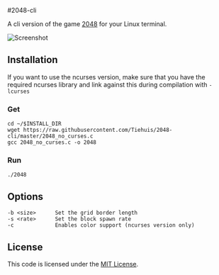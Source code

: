 #2048-cli

A cli version of the game [2048](https://github.com/gabrielecirulli/2048) for your Linux terminal.

![Screenshot](http://i.imgur.com/fwZEvdh.png)

## Installation
If you want to use the ncurses version, make sure that you have the required ncurses library and link against this during compilation with `-lcurses`
### Get
    cd ~/$INSTALL_DIR
    wget https://raw.githubusercontent.com/Tiehuis/2048-cli/master/2048_no_curses.c
    gcc 2048_no_curses.c -o 2048
### Run
    ./2048   

## Options
    -b <size>      Set the grid border length
    -s <rate>      Set the block spawn rate
    -c             Enables color support (ncurses version only)

## License
This code is licensed under the [MIT License](https://github.com/Tiehuis/2048-cli/blob/master/LICENSE).
